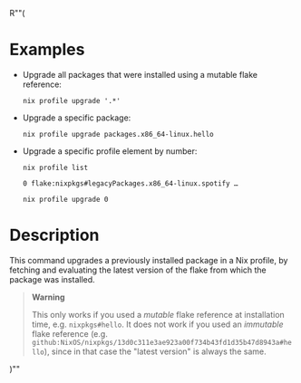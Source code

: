 R""(

# Examples

* Upgrade all packages that were installed using a mutable flake
  reference:

  ```console
  nix profile upgrade '.*'
  ```

* Upgrade a specific package:

  ```console
  nix profile upgrade packages.x86_64-linux.hello
  ```

* Upgrade a specific profile element by number:

  ```console
  nix profile list
  ```

      0 flake:nixpkgs#legacyPackages.x86_64-linux.spotify …

  ```console
  nix profile upgrade 0
  ```

# Description

This command upgrades a previously installed package in a Nix profile,
by fetching and evaluating the latest version of the flake from which
the package was installed.

> **Warning**
>
> This only works if you used a *mutable* flake reference at
> installation time, e.g. `nixpkgs#hello`. It does not work if you
> used an *immutable* flake reference
> (e.g. `github:NixOS/nixpkgs/13d0c311e3ae923a00f734b43fd1d35b47d8943a#hello`),
> since in that case the "latest version" is always the same.

)""
